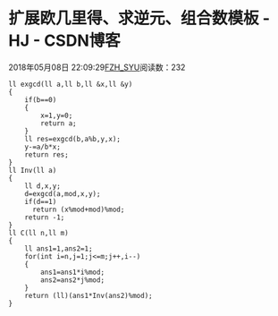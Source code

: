 # 扩展欧几里得、求逆元、组合数模板 - HJ - CSDN博客
2018年05月08日 22:09:29[FZH_SYU](https://me.csdn.net/feizaoSYUACM)阅读数：232
```
ll exgcd(ll a,ll b,ll &x,ll &y)
{
    if(b==0)
    {
        x=1,y=0;
        return a;
    }
    ll res=exgcd(b,a%b,y,x);
    y-=a/b*x;
    return res;
}
ll Inv(ll a)
{
    ll d,x,y;
    d=exgcd(a,mod,x,y);
    if(d==1)
      return (x%mod+mod)%mod;
    return -1;
} 
ll C(ll n,ll m)
{
    ll ans1=1,ans2=1;
    for(int i=n,j=1;j<=m;j++,i--)
    {
        ans1=ans1*i%mod;
        ans2=ans2*j%mod;
    }
    return (ll)(ans1*Inv(ans2)%mod);
}
```
